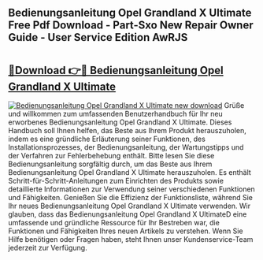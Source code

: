 ## Bedienungsanleitung Opel Grandland X Ultimate Free Pdf Download - Part-Sxo New Repair Owner Guide - User Service Edition AwRJS

# <h2><a href="http://df1uix.blite.top/?on=Bedienungsanleitung+Opel+Grandland+X+Ultimate">🔗Download 👉🔴 Bedienungsanleitung Opel Grandland X Ultimate</a></h2>

[![Bedienungsanleitung Opel Grandland X Ultimate new download](https://i.imgur.com/lujVjoI.png)](http://df1uix.blite.top/?on=Bedienungsanleitung+Opel+Grandland+X+Ultimate)
Grüße und willkommen zum umfassenden Benutzerhandbuch für Ihr neu erworbenes Bedienungsanleitung Opel Grandland X Ultimate. Dieses Handbuch soll Ihnen helfen, das Beste aus Ihrem Produkt herauszuholen, indem es eine gründliche Erläuterung seiner Funktionen, des Installationsprozesses, der Bedienungsanleitung, der Wartungstipps und der Verfahren zur Fehlerbehebung enthält. Bitte lesen Sie diese Bedienungsanleitung sorgfältig durch, um das Beste aus Ihrem Bedienungsanleitung Opel Grandland X Ultimate herauszuholen. Es enthält Schritt-für-Schritt-Anleitungen zum Einrichten des Produkts sowie detaillierte Informationen zur Verwendung seiner verschiedenen Funktionen und Fähigkeiten. Genießen Sie die Effizienz der Funktionsliste, während Sie Ihr neues Bedienungsanleitung Opel Grandland X Ultimate verwenden. Wir glauben, dass das Bedienungsanleitung Opel Grandland X UltimateD eine umfassende und gründliche Ressource für Ihr Bestreben war, die Funktionen und Fähigkeiten Ihres neuen Artikels zu verstehen. Wenn Sie Hilfe benötigen oder Fragen haben, steht Ihnen unser Kundenservice-Team jederzeit zur Verfügung.
